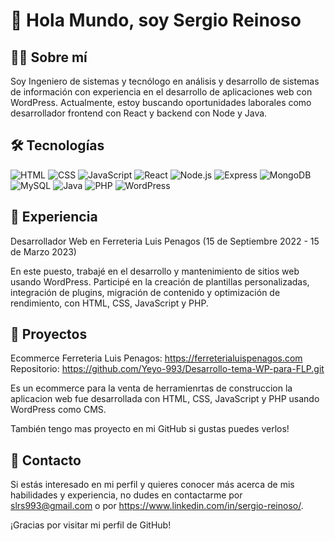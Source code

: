 # 👋 Hola Mundo, soy Sergio Reinoso

## 👨‍💻 Sobre mí
Soy Ingeniero de sistemas y tecnólogo en análisis y desarrollo de sistemas de información con experiencia en el desarrollo de aplicaciones web con WordPress. Actualmente, estoy buscando oportunidades laborales como desarrollador frontend con React y backend con Node y Java.

## 🛠️ Tecnologías
![HTML](https://img.shields.io/badge/-HTML-E34F26?style=flat-square&logo=html5&logoColor=white)
![CSS](https://img.shields.io/badge/-CSS-1572B6?style=flat-square&logo=css3&logoColor=white)
![JavaScript](https://img.shields.io/badge/-JavaScript-F7DF1E?style=flat-square&logo=javascript&logoColor=black)
![React](https://img.shields.io/badge/-React-61DAFB?style=flat-square&logo=react&logoColor=white)
![Node.js](https://img.shields.io/badge/-Node.js-339933?style=flat-square&logo=node.js&logoColor=white)
![Express](https://img.shields.io/badge/-Express-000000?style=flat-square&logo=express&logoColor=white)
![MongoDB](https://img.shields.io/badge/-MongoDB-47A248?style=flat-square&logo=mongodb&logoColor=white)
![MySQL](https://img.shields.io/badge/-MySQL-4479A1?style=flat-square&logo=mysql&logoColor=white)
![Java](https://img.shields.io/badge/-Java-007396?style=flat-square&logo=java&logoColor=white)
![PHP](https://img.shields.io/badge/-PHP-777BB4?style=flat-square&logo=php&logoColor=white)
![WordPress](https://img.shields.io/badge/-WordPress-21759B?style=flat-square&logo=wordpress&logoColor=white)

## 📖 Experiencia
Desarrollador Web en Ferreteria Luis Penagos (15 de Septiembre 2022 - 15 de Marzo 2023)

En este puesto, trabajé en el desarrollo y mantenimiento de sitios web usando WordPress. Participé en la creación de plantillas personalizadas, integración de plugins, migración de contenido y optimización de rendimiento, con HTML, CSS, JavaScript y PHP.

## 🚀 Proyectos
Ecommerce Ferreteria Luis Penagos: https://ferreterialuispenagos.com
Repositorio: https://github.com/Yeyo-993/Desarrollo-tema-WP-para-FLP.git

Es un ecommerce para la venta de herramienrtas de construccion la aplicacion web fue desarrollada con HTML, CSS, JavaScript y PHP usando WordPress como CMS.

También tengo mas proyecto en mi GitHub si gustas puedes verlos!


## 📩 Contacto
Si estás interesado en mi perfil y quieres conocer más acerca de mis habilidades y experiencia, no dudes en contactarme por slrs993@gmail.com o por https://www.linkedin.com/in/sergio-reinoso/.

¡Gracias por visitar mi perfil de GitHub!
